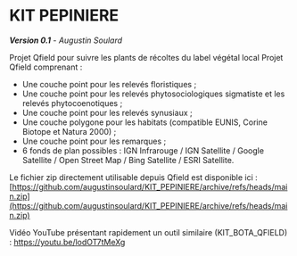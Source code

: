 # KIT PEPINIERE
***Version 0.1*** - *Augustin Soulard*

Projet Qfield pour suivre les plants de récoltes du label végétal local
Projet Qfield comprenant :
- Une couche point pour les relevés floristiques ;
- Une couche point pour les relevés phytosociologiques sigmatiste et les relevés phytocoenotiques ;
- Une couche point pour les relevés synusiaux ;
- Une couche polygone pour les habitats (compatible EUNIS, Corine Biotope et Natura 2000) ;
- Une couche point pour les remarques ;
- 6 fonds de plan possibles : IGN Infrarouge / IGN Satellite / Google Satellite / Open Street Map / Bing Satellite / ESRI Satellite.


Le fichier zip directement utilisable depuis Qfield est disponible ici : [https://github.com/augustinsoulard/KIT_PEPINIERE/archive/refs/heads/main.zip](https://github.com/augustinsoulard/KIT_PEPINIERE/archive/refs/heads/main.zip)  
  
Vidéo YouTube présentant rapidement un outil similaire (KIT_BOTA_QFIELD) : https://youtu.be/lodOT7tMeXg

